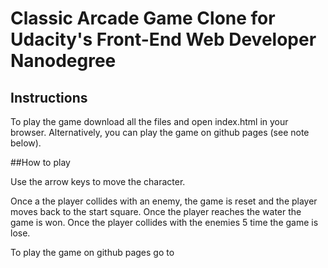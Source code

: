 
# Classic Arcade Game Clone for Udacity's Front-End Web Developer Nanodegree

## Instructions

To play the game download all the files and open index.html in your browser. Alternatively, you can play the game on github pages (see note below).

##How to play 

Use the arrow keys to move the character.

Once a the player collides with an enemy, the game is reset and the player moves back to the start square. Once the player reaches the water the game is won.
Once the player collides with the enemies 5 time the game is lose.

To play the game on github pages go to 
